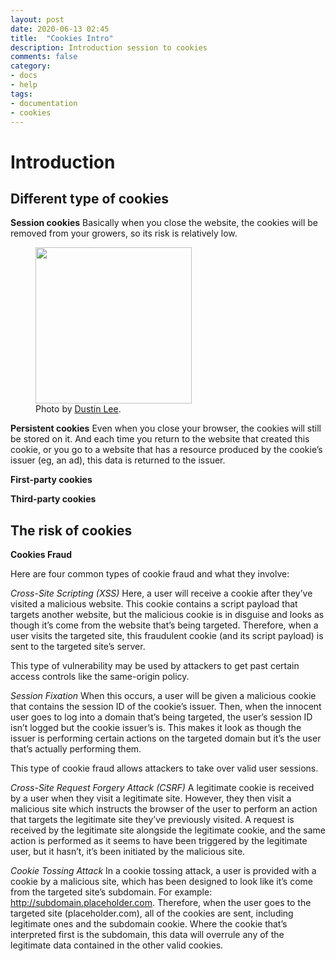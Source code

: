 ```yaml
---
layout: post
date: 2020-06-13 02:45
title:  "Cookies Intro"
description: Introduction session to cookies
comments: false
category: 
- docs
- help
tags:
- documentation
- cookies
---
```



# Introduction

## Different type of cookies

**Session cookies**
Basically when you close the website, the cookies will be removed from your growers, so its risk is relatively low.

<figure class="alignleft">
	<img width="250" src="https://images.unsplash.com/photo-1432821596592-e2c18b78144f?ixlib=rb-0.3.5&q=80&fm=jpg&crop=entropy&s=3f9c78df0edb464244bbabb04d1797d8" />
	<figcaption>Photo by <a href="https://unsplash.com/dustinlee" target="_blank">Dustin Lee</a>.</figcaption>
</figure>

**Persistent cookies**
Even when you close your browser, the cookies will still be stored on it. And each time you return to the website that created this cookie, or you go to a website that has a resource produced by the cookie’s issuer (eg, an ad), this data is returned to the issuer.

<!--more-->	
**First-party cookies**


**Third-party cookies**

## The risk of cookies

**Cookies Fraud**

Here are four common types of cookie fraud and what they involve:

*Cross-Site Scripting (XSS)*
Here, a user will receive a cookie after they’ve visited a malicious website. This cookie contains a script payload that targets another website, but the malicious cookie is in disguise and looks as though it’s come from the website that’s being targeted. Therefore, when a user visits the targeted site, this fraudulent cookie (and its script payload) is sent to the targeted site’s server.

This type of vulnerability may be used by attackers to get past certain access controls like the same-origin policy.

*Session Fixation*
When this occurs, a user will be given a malicious cookie that contains the session ID of the cookie’s issuer. Then, when the innocent user goes to log into a domain that’s being targeted, the user’s session ID isn’t logged but the cookie issuer’s is. This makes it look as though the issuer is performing certain actions on the targeted domain but it’s the user that’s actually performing them.

This type of cookie fraud allows attackers to take over valid user sessions.

*Cross-Site Request Forgery Attack (CSRF)*
A legitimate cookie is received by a user when they visit a legitimate site. However, they then visit a malicious site which instructs the browser of the user to perform an action that targets the legitimate site they’ve previously visited. A request is received by the legitimate site alongside the legitimate cookie, and the same action is performed as it seems to have been triggered by the legitimate user, but it hasn’t, it’s been initiated by the malicious site.

*Cookie Tossing Attack*
In a cookie tossing attack, a user is provided with a cookie by a malicious site, which has been designed to look like it’s come from the targeted site’s subdomain. For example: http://subdomain.placeholder.com. Therefore, when the user goes to the targeted site (placeholder.com), all of the cookies are sent, including legitimate ones and the subdomain cookie. Where the cookie that’s interpreted first is the subdomain, this data will overrule any of the legitimate data contained in the other valid cookies.

